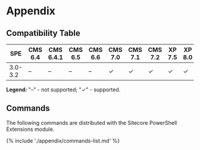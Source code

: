# Appendix

## Compatibility Table

| SPE  | CMS 6.4 | CMS 6.4.1 | CMS 6.5 | CMS 6.6 | CMS 7.0 | CMS 7.1 | CMS 7.2 | XP 7.5 | XP 8.0 |
| -- | -- | -- | -- | -- | -- | -- | -- | -- | -- |
| 3.0-3.2 | &#8211; | &#8211; | &#8211; | &#8211; | &#x2713; | &#x2713; | &#x2713; | &#x2713; | &#x2713; |

**Legend:** "&#8211;" - not supported; "&#x2713;" - supported.

## Commands
 
The following commands are distributed with the Sitecore PowerShell Extensions module.
 
{% include './appendix/commands-list.md' %}